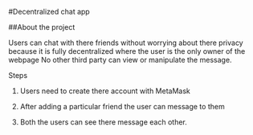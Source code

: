 #Decentralized chat app

##About the project

Users can chat with there friends without worrying about there privacy because it is fully decentralized where the user is the only owner of the webpage No other third party can view or manipulate the message.

Steps 

1. Users need to create there account with MetaMask 

2. After adding a particular friend the user can message to them

3. Both the users can see there message each other.



